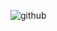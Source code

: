 ![github](https://img.shields.io/badge/GitHub-#0000000?style=for-the-badge&logo=GitHub&logoColor=white)
